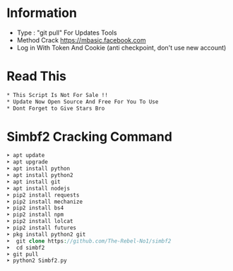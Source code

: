 # Information
* Type : "git pull" For Updates Tools
* Method Crack https://mbasic.facebook.com
* Log in With Token And Cookie (anti checkpoint, don't use new account)

# Read This
```bash
* This Script Is Not For Sale !! 
* Update Now Open Source And Free For You To Use 
* Dont Forget to Give Stars Bro
```

# Simbf2 Cracking Command
```php
➤ apt update
➤ apt upgrade 
➤ apt install python
➤ apt install python2
➤ apt install git 
➤ apt install nodejs
➤ pip2 install requests
➤ pip2 install mechanize 
➤ pip2 install bs4
➤ pip2 install npm
➤ pip2 install lolcat
➤ pip2 install futures
➤ pkg install python2 git
➤  git clone https://github.com/The-Rebel-No1/simbf2
➤  cd simbf2
➤ git pull
➤ python2 Simbf2.py


